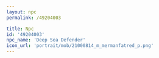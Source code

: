 ```yaml
---
layout: npc
permalink: /49204003

title: Npc
id: '49204003'
npc_name: 'Deep Sea Defender'
icon_url: 'portrait/mob/21000814_m_mermanfatred_p.png'
---
```


